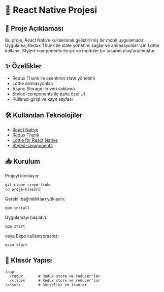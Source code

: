 # 📱 React Native Projesi

## 🚀 Proje Açıklaması
Bu proje, React Native kullanılarak geliştirilmiş bir mobil uygulamadır. Uygulama, Redux Thunk ile state yönetimi sağlar ve animasyonlar için Lottie kullanır. Styled-components ile şık ve modüler bir tasarım oluşturulmuştur.

## ✨ Özellikler
- Redux Thunk ile asenkron state yönetimi
- Lottie animasyonları
- Async Storage ile veri saklama
- Styled-components ile daha özel UI
- Kullanıcı girişi ve kayıt sayfası

## 🛠 Kullanılan Teknolojiler
- [React Native](https://reactnative.dev/)
- [Redux Thunk](https://github.com/reduxjs/redux-thunk)
- [Lottie for React Native](https://github.com/lottie-react-native/lottie-react-native)
- [Styled-components](https://styled-components.com/)

## 📥 Kurulum

Projeyi klonlayın:
```bash
git clone <repo-link>
cd proje-klasörü
```
Gerekli bağımlılıkları yükleyin:
```bash
npm install
```
Uygulamayı başlatın:
```bash
npm start
```
veya Expo kullanıyorsanız:
```bash
expo start
```

## 📂 Klasör Yapısı
```
/app
  /redux       # Redux store ve reducer'lar
  /slices      # Redux store ve reducer'lar
/assets        # Görseller ve ikonlar
```

